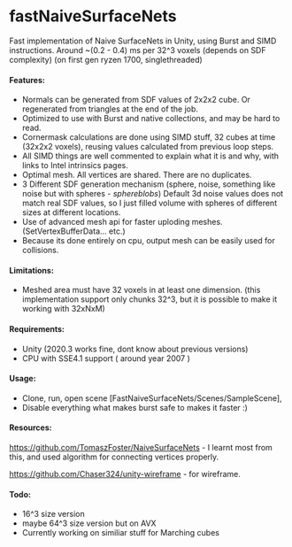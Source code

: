# fastNaiveSurfaceNets
Fast implementation of Naive SurfaceNets in Unity, using Burst and SIMD instructions.
Around ~(0.2 - 0.4) ms per 32^3 voxels (depends on SDF complexity) (on first gen ryzen 1700, singlethreaded)

#### Features:
- Normals can be generated from SDF values of 2x2x2 cube. Or regenerated from triangles at the end of the job.
- Optimized to use with Burst and native collections, and may be hard to read.
- Cornermask calculations are done using SIMD stuff, 32 cubes at time (32x2x2 voxels), reusing values calculated from previous loop steps.
- All SIMD things are well commented to explain what it is and why, with links to Intel intrinsics pages.
- Optimal mesh. All vertices are shared. There are no duplicates.
- 3 Different SDF generation mechanism (sphere, noise, something like noise but with spheres - *sphereblobs*)
Default 3d noise values does not match real SDF values, so I just filled volume with spheres of different sizes at different locations.
- Use of advanced mesh api for faster uploding meshes. (SetVertexBufferData... etc.)
- Because its done entirely on cpu, output mesh can be easily used for collisions.

#### Limitations:
- Meshed area must have 32 voxels in at least one dimension. (this implementation support only chunks 32^3, but it is possible to make it working with 32xNxM)

#### Requirements:
- Unity (2020.3 works fine, dont know about previous versions)
- CPU with SSE4.1 support ( around year 2007 )

#### Usage:
- Clone, run, open scene [FastNaiveSurfaceNets/Scenes/SampleScene],
- Disable everything what makes burst safe to makes it faster :)

#### Resources:
https://github.com/TomaszFoster/NaiveSurfaceNets - I learnt most from this, and used algorithm for connecting vertices properly.

https://github.com/Chaser324/unity-wireframe - for wireframe.

#### Todo:
 - 16^3 size version
 - maybe 64^3 size version but on AVX
 - Currently working on similiar stuff for Marching cubes

